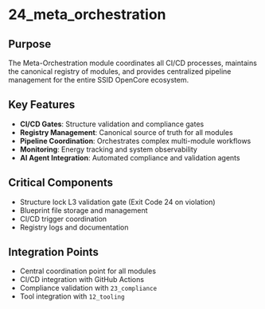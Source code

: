 # 24_meta_orchestration

## Purpose

The Meta-Orchestration module coordinates all CI/CD processes, maintains the canonical registry of modules, and provides centralized pipeline management for the entire SSID OpenCore ecosystem.

## Key Features

- **CI/CD Gates**: Structure validation and compliance gates
- **Registry Management**: Canonical source of truth for all modules
- **Pipeline Coordination**: Orchestrates complex multi-module workflows
- **Monitoring**: Energy tracking and system observability
- **AI Agent Integration**: Automated compliance and validation agents

## Critical Components

- Structure lock L3 validation gate (Exit Code 24 on violation)
- Blueprint file storage and management
- CI/CD trigger coordination
- Registry logs and documentation

## Integration Points

- Central coordination point for all modules
- CI/CD integration with GitHub Actions
- Compliance validation with `23_compliance`
- Tool integration with `12_tooling`